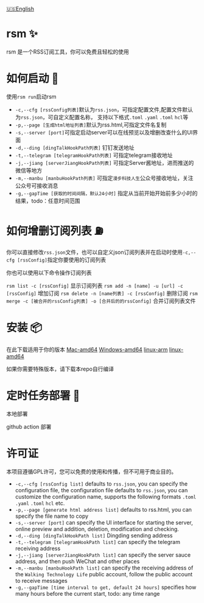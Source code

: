 [🇺🇸](../README.md)[English](../README.md)

# rsm :sparkles:

rsm 是一个RSS订阅工具，你可以免费且轻松的使用

# 如何启动 :helicopter:

使用`rsm run`启动rsm

- `-c,--cfg [rssConfig列表]`默认为`rss.json`，可指定配置文件,配置文件默认为`rss.json`，可自定义配置名称， 支持以下格式`.toml` `.yaml` `.toml` `hcl`等
- `-p,--page [生成html地址列表]`默认为rss.html,可指定文件名复制
- `-s,--server [port]`可指定启动server可以在线预览以及增删改查什么的UI界面
- `-d,--ding [dingTalkHookPath列表]` 钉钉发送地址
- `-t,--telegram [telegramHookPath列表]` 可指定telegram接收地址
- `-j,--jiang [serverJiangHookPath列表]` 可指定Server酱地址，进而推送的微信等地方
- `-m,--manbu [manbuHookPath列表]` 可指定`漫步科技人生`公众号接收地址，关注公众号可接收消息
- `-g,--gapTime [获取的时间间隔，默认24小时]` 指定从当前开始开始前多少小时的结果，todo：任意时间范围

# 如何增删订阅列表 :fuelpump:

你可以直接修改`rss.json`文件，也可以自定义json订阅列表并在启动时使用`-c,--cfg [rssConfig]`指定你要使用的订阅列表

你也可以使用以下命令操作订阅列表

`rsm list -c [rssConfig]` 显示订阅列表
`rsm add -n [name] -u [url] -c [rssConfig]` 增加订阅
`rsm delete -n [name列表] -c [rssConfig]` 删除订阅
`rsm merge -c [被合并的rssConfig列表] -o [合并后的的rssConfig]` 合并订阅列表文件

# 安装 :package:

在此下载适用于你的版本
[Mac-amd64](https://github.com/metaRSS/rsm/releases/download/v/rsm-mac-amd64)
[Windows-amd64](https://github.com/metaRSS/rsm/releases/download/v/rsm-win-amd64.exe)
[linux-arm](https://github.com/metaRSS/rsm/releases/download/v/rsm-linux-arm64)
[linux-amd64](https://github.com/metaRSS/rsm/releases/download/v/rsm-linux-amd64)

如果你需要特殊版本，请下载本repo自行编译

# 定时任务部署 :rocket:

本地部署

github action 部署

# 许可证

本项目遵循GPL许可，您可以免费的使用和传播，但不可用于商业目的。

- `-c,--cfg [rssConfig list]` defaults to `rss.json`, you can specify the configuration file, the configuration file
  defaults to `rss.json`, you can customize the configuration name, supports the following
  formats `.toml` ` .yaml` `.toml` `hcl` etc.
- `-p,--page [generate html address list]` defaults to rss.html, you can specify the file name to copy
- `-s,--server [port]` can specify the UI interface for starting the server, online preview and addition, deletion,
  modification and checking.
- `-d,--ding [dingTalkHookPath list]` Dingding sending address
- `-t,--telegram [telegramHookPath list]` can specify the telegram receiving address
- `-j,--jiang [serverJiangHookPath list]` can specify the server sauce address, and then push WeChat and other places
- `-m,--manbu [manbuHookPath list]` can specify the receiving address of the `Walking Technology Life` public account,
  follow the public account to receive messages
- `-g,--gapTime [time interval to get, default 24 hours]` specifies how many hours before the current start, todo: any
  time range